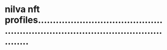# nilva nft profiles.......................................................................................................

